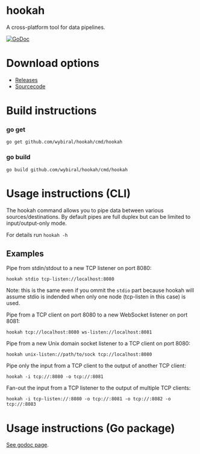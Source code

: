 # hookah
A cross-platform tool for data pipelines. 

[![GoDoc](https://godoc.org/github.com/wybiral/hookah?status.svg)](https://godoc.org/github.com/wybiral/hookah)

# Download options

- [Releases](https://github.com/wybiral/hookah/releases)
- [Sourcecode](https://github.com/wybiral/hookah/archive/master.zip)

# Build instructions
### go get
```
go get github.com/wybiral/hookah/cmd/hookah
```
### go build
```
go build github.com/wybiral/hookah/cmd/hookah
```

# Usage instructions (CLI)
The hookah command allows you to pipe data between various sources/destinations.
By default pipes are full duplex but can be limited to input/output-only mode.

For details run `hookah -h`

## Examples

Pipe from stdin/stdout to a new TCP listener on port 8080:
```
hookah stdio tcp-listen://localhost:8080
```
Note: this is the same even if you ommit the `stdio` part because hookah will
assume stdio is indended when only one node (tcp-listen in this case) is used.

Pipe from a TCP client on port 8080 to a new WebSocket listener on
port 8081:
```
hookah tcp://localhost:8080 ws-listen://localhost:8081
```

Pipe from a new Unix domain socket listener to a TCP client on port 8080:
```
hookah unix-listen://path/to/sock tcp://localhost:8080
```

Pipe only the input from a TCP client to the output of another TCP client:
```
hookah -i tcp://:8080 -o tcp://:8081
```

Fan-out the input from a TCP listener to the output of multiple TCP clients:
```
hookah -i tcp-listen://:8080 -o tcp://:8081 -o tcp://:8082 -o tcp://:8083
```

# Usage instructions (Go package)
[See godoc page](https://godoc.org/github.com/wybiral/hookah).
